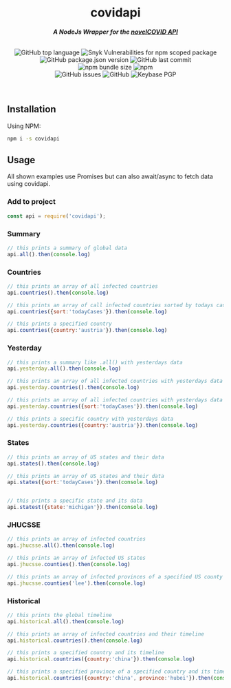 <div align="center">
        <h1> covidapi </h1>
    <strong> <i>A NodeJs Wrapper for the <a href="https://corona.lmao.ninja">novelCOVID API</a></i></strong>
<br><br>

![GitHub top language](https://img.shields.io/github/languages/top/puf17640/covidapi)
![Snyk Vulnerabilities for npm scoped package](https://img.shields.io/snyk/vulnerabilities/npm/covidapi)
![GitHub package.json version](https://img.shields.io/github/package-json/v/puf17640/covidapi)
![GitHub last commit](https://img.shields.io/github/last-commit/puf17640/covidapi)<br>
![npm bundle size](https://img.shields.io/bundlephobia/minzip/covidapi)
![npm](https://img.shields.io/npm/dw/covidapi)<br>
![GitHub issues](https://img.shields.io/github/issues-raw/puf17640/covidapi)
![GitHub](https://img.shields.io/github/license/puf17640/covidapi)
![Keybase PGP](https://img.shields.io/keybase/pgp/julianpufler)

</div>
<br>

## Installation

Using NPM:

```bash
npm i -s covidapi
```

## Usage

All shown examples use Promises but can also await/async to fetch data using covidapi.

### Add to project 

```js
const api = require('covidapi');
```

### Summary

```js
// this prints a summary of global data
api.all().then(console.log)
```

### Countries

```js
// this prints an array of all infected countries
api.countries().then(console.log) 

// this prints an array of call infected countries sorted by todays cases
api.countries({sort:'todayCases'}).then(console.log) 

// this prints a specified country
api.countries({country:'austria'}).then(console.log) 
```

### Yesterday

```js
// this prints a summary like .all() with yesterdays data
api.yesterday.all().then(console.log)

// this prints an array of all infected countries with yesterdays data
api.yesterday.countries().then(console.log)

// this prints an array of all infected countries with yesterdays data sorted by todays cases
api.yesterday.countries({sort:'todayCases'}).then(console.log)

// this prints a specific country with yesterdays data
api.yesterday.countries({country:'austria'}).then(console.log)
```

### States

```js
// this prints an array of US states and their data
api.states().then(console.log)

// this prints an array of US states and their data
api.states({sort:'todayCases'}).then(console.log)


// this prints a specific state and its data
api.statest({state:'michigan'}).then(console.log)

```

### JHUCSSE

```js
// this prints an array of infected countries
api.jhucsse.all().then(console.log)

// this prints an array of infected US states 
api.jhucsse.counties().then(console.log)

// this prints an array of infected provinces of a specified US county 
api.jhucsse.counties('lee').then(console.log)
```

### Historical

```js
// this prints the global timeline
api.historical.all().then(console.log)

// this prints an array of infected countries and their timeline
api.historical.countries().then(console.log)

// this prints a specified country and its timeline
api.historical.countries({country:'china'}).then(console.log)

// this prints a specified province of a specified country and its timeline
api.historical.countries({country:'china', province:'hubei'}).then(console.log)
```







